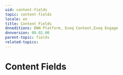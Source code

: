 ```yaml
---
uid: content-fields
topic: content-fields
locale: en
title: Content Fields
dnneditions: DNN Platform, Evoq Content,Evoq Engage
dnnversion: 09.02.00
parent-topic: fields
related-topics:
---
```


# Content Fields
